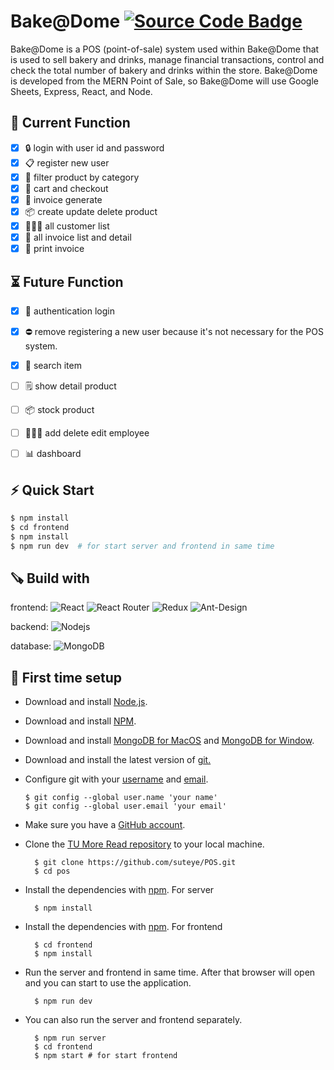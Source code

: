 # Bake@Dome <a href="https://youtu.be/s-VStr__320"><img src="https://img.shields.io/badge/click-for%20source%20code-orange" alt="Source Code Badge"></a>

Bake@Dome is a POS (point-of-sale) system used within Bake@Dome that is used to sell bakery and drinks, manage financial transactions, control and check the total number of bakery and drinks within the store. Bake@Dome is developed from the MERN Point of Sale, so Bake@Dome  will use Google Sheets, Express, React, and Node.


## 📮 Current Function
- [x] 🔒 login with user id and password
- [x] 📋 register new user
- [x] 🔎 filter product by category
- [x] 🛒 cart and checkout
- [x] 🧾 invoice generate 
- [x] 📦 create update delete product
- [x] 💁🏻‍♀️ all customer list
- [x] 🧾 all invoice list and detail
- [x] 📇 print invoice 

## ⏳ Future Function
- [x] 🔐  authentication login
- [x]  ⛔️ remove registering a new user because it's not necessary for the POS system.
- [x] 🔎  search item
- [ ] 🗒  show detail product
- [ ] 📦 stock product
- [ ] 👩🏻‍🍳 add delete edit employee 
- [ ] 📊 dashboard 




## ⚡ Quick Start

```bash
$ npm install
$ cd frontend
$ npm install
$ npm run dev  # for start server and frontend in same time
```

## 🪚 Build with
frontend: ![React](https://img.shields.io/badge/react-%2320232a.svg?style=for-the-badge&logo=react&logoColor=%2361DAFB) ![React Router](https://img.shields.io/badge/React_Router-CA4245?style=for-the-badge&logo=react-router&logoColor=white) ![Redux](https://img.shields.io/badge/redux-%23593d88.svg?style=for-the-badge&logo=redux&logoColor=white) ![Ant-Design](https://img.shields.io/badge/-AntDesign-%230170FE?style=for-the-badge&logo=ant-design&logoColor=white)



backend: ![Nodejs](https://img.shields.io/badge/nodejs-%2361DAFB.svg?style=for-the-badge&logo=nodejs&logoColor=%2361DAFB) 


database: ![MongoDB](https://img.shields.io/badge/MongoDB-%234ea94b.svg?style=for-the-badge&logo=mongodb&logoColor=white)




## 🌟 First time setup

- Download and install [Node.js](https://nodejs.org/en/).
- Download and install [NPM](https://docs.npmjs.com/downloading-and-installing-node-js-and-npm).
- Download and install [MongoDB for MacOS](https://nextflow.in.th/2017/install-and-start-mongodb-macos-osx-thai/) and [MongoDB for Window](https://www.mongodb.com/docs/manual/tutorial/install-mongodb-on-windows/).
-  Download and install the latest version of [git.](https://git-scm.com/downloads)
- Configure git with your [username](https://docs.github.com/en/github/using-git/setting-your-username-in-git) and [email](https://docs.github.com/en/github/setting-up-and-managing-your-github-user-account/setting-your-commit-email-address).
  
    ```
  $ git config --global user.name 'your name'
  $ git config --global user.email 'your email'
    ```
- Make sure you have a [GitHub account](https://github.com/join).
- Clone the [TU More Read repository](https://github.com/suteye/POS.git) to your local machine.
  
  ```
    $ git clone https://github.com/suteye/POS.git 
    $ cd pos
  ```
- Install the dependencies with [npm](https://docs.npmjs.com/getting-started/installing-node-js). For server
  
  ```
    $ npm install
  ```
- Install the dependencies with [npm](https://docs.npmjs.com/getting-started/installing-node-js). For frontend
  
  ```
    $ cd frontend
    $ npm install
  ```
- Run the server and frontend in same time. After that browser will open and you can start to use the application.

  ```
    $ npm run dev
  ```

- You can also run the server and frontend separately.
  
  ```
    $ npm run server
    $ cd frontend 
    $ npm start # for start frontend
  ```


